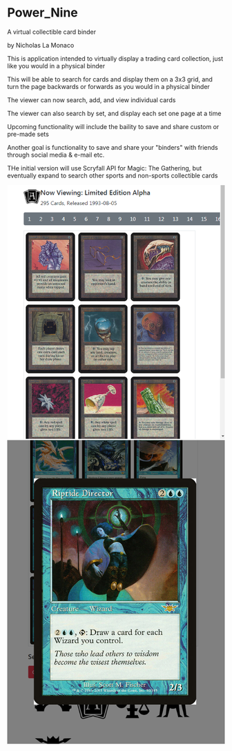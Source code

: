 # Power_Nine
A virtual collectible card binder 

by Nicholas La Monaco

This is application intended to virtually display a trading card collection, just like you would in a physical binder

This will be able to search for cards and display them on a 3x3 grid, and turn the page backwards or forwards as you would in a physical binder

The viewer can now search, add, and view individual cards

The viewer can also search by set, and display each set one page at a time

Upcoming functionality will include the baility to save and share custom or pre-made sets

Another goal is functionality to save and share your "binders" with friends through social media & e-mail etc. 

THe initial version will use Scryfall API for Magic: The Gathering, but eventually expand to search other sports and non-sports collectible cards 

![Set Viewer Feature](assets/images/setView.png)
![Card Viewer Feature](assets/images/cardView.bmp)

